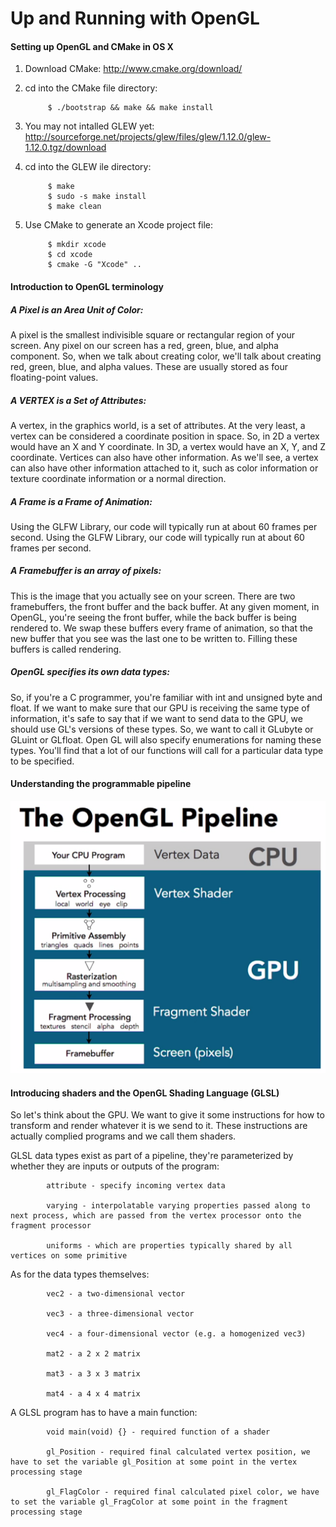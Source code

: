 Up and Running with OpenGL
==========================

#### Setting up OpenGL and CMake in OS X
1. Download CMake: http://www.cmake.org/download/
2. cd into the CMake file directory:


            $ ./bootstrap && make && make install
3. You may not intalled GLEW yet: http://sourceforge.net/projects/glew/files/glew/1.12.0/glew-1.12.0.tgz/download
4. cd into the GLEW ile directory: 


            $ make
            $ sudo -s make install
            $ make clean
3. Use CMake to generate an Xcode project file:


            $ mkdir xcode
            $ cd xcode
            $ cmake -G "Xcode" ..

#### Introduction to OpenGL terminology
##### A Pixel is an Area Unit of Color:
A pixel is the smallest indivisible square or rectangular region of your screen. Any pixel on our screen has a red, green, blue, and alpha component. So, when we talk about creating color, we'll talk about creating red, green, blue, and alpha values. These are usually stored as four floating-point values.

##### A VERTEX is a Set of Attributes:
A vertex, in the graphics world, is a set of attributes. At the very least, a vertex can be considered a coordinate position in space.
So, in 2D a vertex would have an X and Y coordinate. In 3D, a vertex would have an X, Y, and Z coordinate. Vertices can also have other information. As we'll see, a vertex can also have other information attached to it, such as color information or texture coordinate information or a normal direction.

##### A Frame is a Frame of Animation:
Using the GLFW Library, our code will typically run at about 60 frames per second. Using the GLFW Library, our code will typically run at about 60 frames per second.

##### A Framebuffer is an array of pixels:
This is the image that you actually see on your screen. There are two framebuffers, the front buffer and the back buffer. At any given moment, in OpenGL, you're seeing the front buffer, while the back buffer is being rendered to. We swap these buffers every frame of animation, so that the new buffer that you see was the last one to be written to. Filling these buffers is called rendering.

##### OpenGL specifies its own data types:
So, if you're a C programmer, you're familiar with int and unsigned byte and float. If we want to make sure that our GPU is receiving the same type of information, it's safe to say that if we want to send data to the GPU, we should use GL's versions of these types. So, we want to call it GLubyte or GLuint or GLfloat. Open GL will also specify enumerations for naming these types. You'll find that a lot of our functions will call for a particular data type to be specified.

#### Understanding the programmable pipeline
![OSM](pipeline.png)

#### Introducing shaders and the OpenGL Shading Language (GLSL)
So let's think about the GPU. We want to give it some instructions for how to transform and render whatever it is we send to it. These instructions are actually complied programs and we call them shaders.

GLSL data types exist as part of a pipeline, they're parameterized by whether they are inputs or outputs of the program:
            
            attribute - specify incoming vertex data

            varying - interpolatable varying properties passed along to next process, which are passed from the vertex processor onto the fragment processor

            uniforms - which are properties typically shared by all vertices on some primitive

As for the data types themselves:
            
            vec2 - a two-dimensional vector

            vec3 - a three-dimensional vector

            vec4 - a four-dimensional vector (e.g. a homogenized vec3)

            mat2 - a 2 x 2 matrix

            mat3 - a 3 x 3 matrix

            mat4 - a 4 x 4 matrix

A GLSL program has to have a main function:
            
            void main(void) {} - required function of a shader

            gl_Position - required final calculated vertex position, we have to set the variable gl_Position at some point in the vertex processing stage

            gl_FlagColor - required final calculated pixel color, we have to set the variable gl_FragColor at some point in the fragment processing stage
